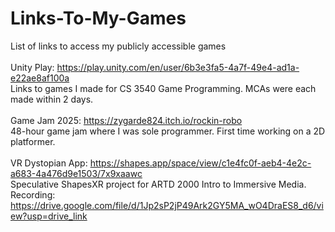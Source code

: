 # Links-To-My-Games
List of links to access my publicly accessible games</br>
</br>
Unity Play: https://play.unity.com/en/user/6b3e3fa5-4a7f-49e4-ad1a-e22ae8af100a </br>
Links to games I made for CS 3540 Game Programming. MCAs were each made within 2 days.</br>
</br>
Game Jam 2025: https://zygarde824.itch.io/rockin-robo </br>
48-hour game jam where I was sole programmer. First time working on a 2D platformer.</br>
</br>
VR Dystopian App: https://shapes.app/space/view/c1e4fc0f-aeb4-4e2c-a683-4a476d9e1503/7x9xaawc</br>
Speculative ShapesXR project for ARTD 2000 Intro to Immersive Media.</br>
Recording: https://drive.google.com/file/d/1Jp2sP2jP49Ark2GY5MA_wO4DraES8_d6/view?usp=drive_link 
